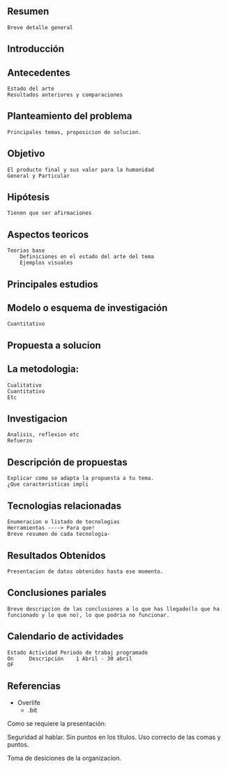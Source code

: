## Resumen
	Breve detalle general
	
## Introducción
	
## Antecedentes
	Estado del arte
	Resultados anteriores y comparaciones

## Planteamiento del problema
	Principales temas, proposicion de solucion.
	
## Objetivo
	El producto final y sus valor para la humanidad
	General y Particular
	
## Hipótesis
	Tienen que ser afirmaciones
## Aspectos teoricos
	Teorias base
		Definiciones en el estado del arte del tema
		Ejemplos visuales
## Principales estudios
## Modelo o esquema de investigación
	Cuantitativo
## Propuesta a solucion

## La metodologia:
	Cualitativo
	Cuantitativo
	Etc

## Investigacion 
	Analisis, reflexion etc
	Refuerzo
	
## Descripción de propuestas
	Explicar como se adapta la propuesta a tu tema.
	¿Que caracteristicas impli 

## Tecnologias relacionadas
	Enumeracion o listado de tecnologias
	Herramientas ----> Para que!
	Breve resumen de cada tecnologia-

## Resultados Obtenidos
	Presentacion de datos obtenidos hasta ese momento.
	
## Conclusiones pariales
	Breve descripcion de las conclusiones a lo que has llegado(lo que ha funcionado y lo que no), lo que podria no funcionar.
	
## Calendario de actividades
	Estado Actividad Periodo de trabaj programado
	On     Descripción    1 Abril - 30 abril
	OF

## Referencias


- Overlife
	- .bit

Como se requiere la presentación:

Seguridad al hablar.
Sin puntos en los títulos.
Uso correcto de las comas y puntos.

Toma de desiciones de la organizacion.


	
	